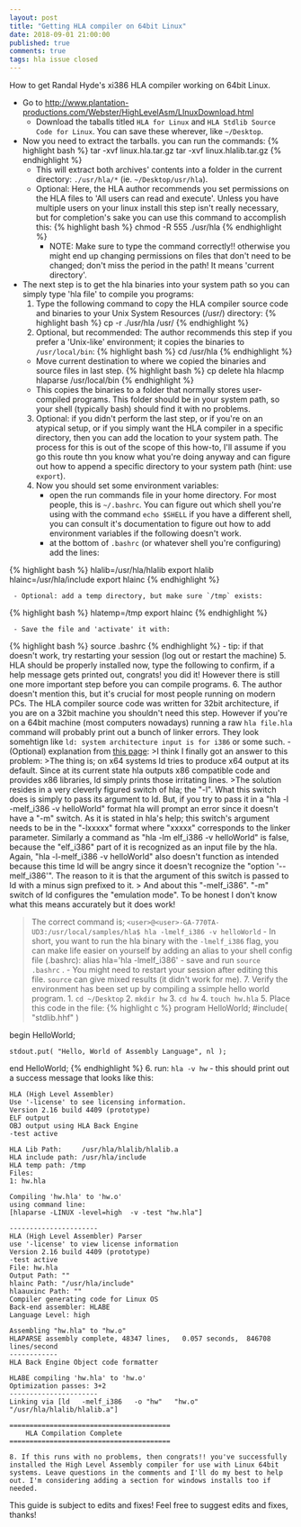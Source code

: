 ```yaml
---
layout: post
title: "Getting HLA compiler on 64bit Linux"
date: 2018-09-01 21:00:00
published: true
comments: true
tags: hla issue closed
---
```


How to get Randal Hyde's xi386 HLA compiler working on 64bit Linux.

- Go to http://www.plantation-productions.com/Webster/HighLevelAsm/LInuxDownload.html
  - Download the taballs titled `HLA for Linux` and `HLA Stdlib Source Code for Linux`. You can save these wherever, like `~/Desktop`.
- Now you need to extract the tarballs. you can run the commands:
{% highlight bash %}
tar -xvf linux.hla.tar.gz
tar -xvf linux.hlalib.tar.gz
{% endhighlight %}
  - This will extract both archives' contents into a folder in the current directory: `./usr/hla/*` (ie. `~/Desktop/usr/hla`).
  - Optional: Here, the HLA author recommends you set permissions on the HLA files to 'All users can read and execute'. Unless you have multiple users on your linux install this step isn't really necessary, but for completion's sake you can use this command to accomplish this:
{% highlight bash %}
chmod -R 555 ./usr/hla
{% endhighlight %}
    - NOTE: Make sure to type the command correctly!! otherwise you might end up changing permissions on files that don't need to be changed; don't miss the period in the path! It means 'current directory'.
- The next step is to get the hla binaries into your system path so you can simply type 'hla file' to compile you programs:
  1. Type the following command to copy the HLA compiler source code and binaries to your Unix System Resources (/usr/) directory:
{% highlight bash %}
cp -r ./usr/hla /usr/
{% endhighlight %}
  2. Optional, but recommended: The author recommends this step if you prefer a 'Unix-like' environment; it copies the binaries to `/usr/local/bin`:
{% highlight bash %}
cd /usr/hla
{% endhighlight %}
    - Move current destination to where we copied the binaries and source files in last step.
{% highlight bash %}
cp delete hla hlacmp hlaparse /usr/local/bin
{% endhighlight %}
    - This copies the binaries to a folder that normally stores user-compiled programs. This folder should be in your system path, so your shell (typically bash) should find it with no problems.
  3. Optional: if you didn't perform the last step, or if you're on an atypical setup, or if you simply want the HLA compiler in a specific directory, then you can add the location to your system path. The process for this is out of the scope of this how-to, I'll assume if you go this route thn you know what you're doing anyway and can figure out how to append a specific directory to your system path (hint: use `export`).
  4. Now you should set some environment variables:
     - open the run commands file in your home directory. For most people, this is `~/.bashrc`. You can figure out which shell you're using with the command `echo $SHELL` if you have a different shell, you can consult it's documentation to figure out how to add environment variables if the following doesn't work.
     - at the bottom of `.bashrc` (or whatever shell you're configuring) add the lines:
     
{% highlight bash %}
hlalib=/usr/hla/hlalib
export hlalib
hlainc=/usr/hla/include
export hlainc
{% endhighlight %}

     - Optional: add a temp directory, but make sure `/tmp` exists:
{% highlight bash %}
hlatemp=/tmp
export hlainc
{% endhighlight %}

     - Save the file and 'activate' it with:
{% highlight bash %}
source .bashrc
{% endhighlight %}
     - tip: if that doesn't work, try restarting your session (log out or restart the machine)
    5. HLA should be properly installed now, type the following to confirm, if a help message gets printed out, congrats! you did it! However there is still one more important step before you can compile programs.
    6. The author doesn't mention this, but it's crucial for most people running on modern PCs. The HLA compiler source code was written for 32bit architecture, if you are on a 32bit machine you shouldn't need this step. However if you're on a 64bit machine (most computers nowadays) running a raw `hla file.hla` command will probably print out a bunch of linker errors. They look somehtign like `ld: system architecture input is for i386` or some such.
      - (Optional) explanation from [this page][64bit-hla]:
      >I think I finally got an answer to this problem:
      >The thing is; on x64 systems ld tries to produce x64 output at its default. Since at its current state hla outputs x86 compatible code and provides x86 libraries, ld simply prints those irritating lines.
      >The solution resides in a very cleverly figured switch of hla; the "-l". What this switch does is simply to pass its argument to ld. But, if you try to pass it in a "hla -l -melf_i386 -v helloWorld" format hla will prompt an error since it doesn't have a "-m" switch. As it is stated in hla's help; this switch's argument needs to be in the "-lxxxxx" format where "xxxxx" corresponds to the linker parameter. Similarly a command as "hla -lm elf_i386 -v helloWorld" is false, because the "elf_i386" part of it is recognized as an input file by the hla. Again, "hla -l-melf_i386 -v helloWorld" also doesn't function as intended because this time ld will be angry since it doesn't recognize the "option '--melf_i386'". The reason to it is that the argument of this switch is passed to ld with a minus sign prefixed to it.
      > And about this "-melf_i386". "-m" switch of ld configures the "emulation mode". To be honest I don't know what this means accurately but it does work!
> The correct command is;
> `<user>@<user>-GA-770TA-UD3:/usr/local/samples/hla$ hla -lmelf_i386 -v helloWorld`
    - In short, you want to run the hla binary  with the `-lmelf_i386` flag, you can make life easier on yourself by adding an alias to your shell config file (.bashrc):
    alias hla='hla -lmelf_i386'
    - save and run `source .bashrc` .
    - You might need to restart your session after editing this file. `source` can give mixed results (it didn't work for me).
    7. Verify the environment has been set up by compiling a ssimple hello world program. 
      1. `cd ~/Desktop`
      2. `mkdir hw`
      3. `cd hw`
      4. `touch hw.hla`
      5. Place this code in the file:
{% highlight c %}
program HelloWorld;
#include( "stdlib.hhf" )

begin HelloWorld;

    stdout.put( "Hello, World of Assembly Language", nl );

end HelloWorld;
{% endhighlight %}
      6. run: `hla -v hw`
        - this should print out a success message that looks like this:
```
HLA (High Level Assembler)
Use '-license' to see licensing information.
Version 2.16 build 4409 (prototype)
ELF output
OBJ output using HLA Back Engine
-test active

HLA Lib Path:     /usr/hla/hlalib/hlalib.a
HLA include path: /usr/hla/include
HLA temp path: /tmp
Files:
1: hw.hla

Compiling 'hw.hla' to 'hw.o'
using command line:
[hlaparse -LINUX -level=high  -v -test "hw.hla"]

----------------------
HLA (High Level Assembler) Parser
use '-license' to view license information
Version 2.16 build 4409 (prototype)
-test active
File: hw.hla
Output Path: ""
hlainc Path: "/usr/hla/include"
hlaauxinc Path: ""
Compiler generating code for Linux OS
Back-end assembler: HLABE
Language Level: high

Assembling "hw.hla" to "hw.o"
HLAPARSE assembly complete, 48347 lines,   0.057 seconds,  846708 lines/second
------------
HLA Back Engine Object code formatter

HLABE compiling 'hw.hla' to 'hw.o'
Optimization passes: 3+2
----------------------
Linking via [ld   -melf_i386   -o "hw"   "hw.o" "/usr/hla/hlalib/hlalib.a"]

========================================
    HLA Compilation Complete
========================================
```
    8. If this runs with no problems, then congrats!! you've successfully installed the High Level Assembly compiler for use with Linux 64bit systems. Leave questions in the comments and I'll do my best to help out. I'm considering adding a section for windows installs too if needed.
    
This guide is subject to edits and fixes! Feel free to suggest edits and fixes, thanks!
    

[64bit-hla]: http://www.masmforum.com/board/index.php?PHPSESSID=8d46cd4ecb1688be429ab49694ec53e6&topic=17138.0;wap2
